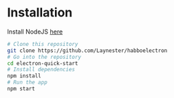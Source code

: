 # Installation
Install NodeJS [here](https://nodejs.org/en/)
```bash
# Clone this repository
git clone https://github.com/Laynester/habboelectron
# Go into the repository
cd electron-quick-start
# Install dependencies
npm install
# Run the app
npm start
```
